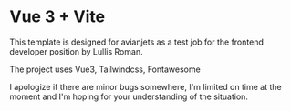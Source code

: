 # Vue 3 + Vite

This template is designed for avianjets as a test job for the frontend developer position by Lullis Roman.

The project uses Vue3, Tailwindcss, Fontawesome

I apologize if there are minor bugs somewhere, I'm limited on time at the moment and I'm hoping for your understanding of the situation. 
